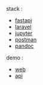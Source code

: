 stack :
+ [fastapi](https://github.com/tiangolo/fastapi)
+ [laravel](https://github.com/laravel/laravel)
+ [jupyter](https://github.com/jupyter/notebook)
+ [postman](https://github.com/postmanlabs)
+ [pandoc](https://github.com/jgm/pandoc)

demo :
+ [web](https://sera5.id/internal/project/kelulusan)
+ [api](https://kelulusan-randomforest.herokuapp.com/)
